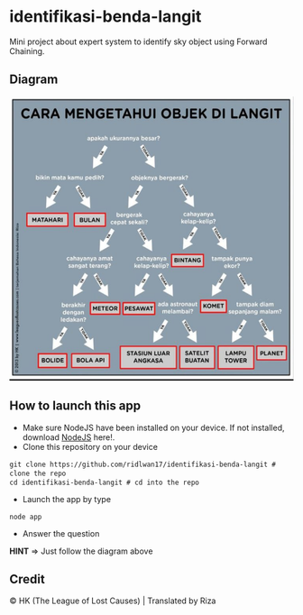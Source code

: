 # identifikasi-benda-langit

Mini project about expert system to identify sky object using Forward Chaining.

## Diagram

<img src="diagram/diagram.png" width="600px">

## How to launch this app

- Make sure NodeJS have been installed on your device. If not installed, download [NodeJS](https://www.nodejs.org) here!.
- Clone this repository on your device
```shell
git clone https://github.com/ridlwan17/identifikasi-benda-langit # clone the repo
cd identifikasi-benda-langit # cd into the repo
```
- Launch the app by type 
```shell
node app
```
- Answer the question

**HINT** => Just follow the diagram above

## Credit

&copy; HK (The League of Lost Causes) | Translated by Riza
